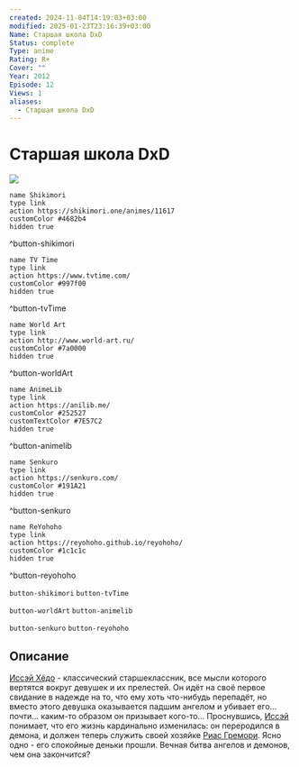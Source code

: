 ```yaml
---
created: 2024-11-04T14:19:03+03:00
modified: 2025-01-23T23:16:39+03:00
Name: Старшая школа DxD
Status: complete
Type: anime
Rating: R+
Cover: ""
Year: 2012
Episode: 12
Views: 1
aliases:
  - Старшая школа DxD
---
```


# Старшая школа DxD

![](https://nyaa.shikimori.one/uploads/poster/animes/11617/b5f401c0bc0e5a6e1450eb690a23af5c.jpeg)

```button
name Shikimori
type link
action https://shikimori.one/animes/11617
customColor #4682b4
hidden true
```
^button-shikimori

```button
name TV Time
type link
action https://www.tvtime.com/
customColor #997f00
hidden true
```
^button-tvTime

```button
name World Art
type link
action http://www.world-art.ru/
customColor #7a0000
hidden true
```
^button-worldArt

```button
name AnimeLib
type link
action https://anilib.me/
customColor #252527
customTextColor #7E57C2
hidden true
```
^button-animelib

```button
name Senkuro
type link
action https://senkuro.com/
customColor #191A21
hidden true
```
^button-senkuro

```button
name ReYohoho
type link
action https://reyohoho.github.io/reyohoho/
customColor #1c1c1c
hidden true
```
^button-reyohoho

`button-shikimori` `button-tvTime`

`button-worldArt` `button-animelib`

`button-senkuro` `button-reyohoho`

## Описание

[Иссэй Хёдо](https://shikimori.one/characters/50387-issei-hyoudou) - классический старшеклассник, все мысли которого вертятся вокруг девушек и их прелестей. Он идёт на своё первое свидание в надежде на то, что ему хоть что-нибудь перепадёт, но вместо этого девушка оказывается падшим ангелом и убивает его... почти... каким-то образом он призывает кого-то... Проснувшись, [Иссэй](https://shikimori.one/characters/50387-issei-hyoudou) понимает, что его жизнь кардинально изменилась: он переродился в демона, и должен теперь служить своей хозяйке [Риас Гремори](https://shikimori.one/characters/50389-rias-gremory). Ясно одно - его спокойные деньки прошли. Вечная битва ангелов и демонов, чем она закончится?
